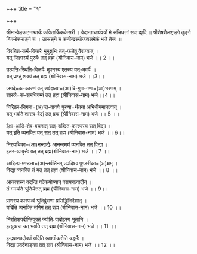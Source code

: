 +++
title = "१"

+++

श्रीमान्वेङ्कटनाथार्यः कवितार्किककेसरी ।
वेदान्ताचार्यवर्यो मे सन्निधत्तां सदा ह्यृदि ॥
श्रीशेषशैलशृङ्गे तुङ्गे निगमोत्तमाङ्गे च ।
उत्सङ्गे च फणीन्द्रस्योज्ज्वलमेकं भजे तेजः ॥

विरचित-कर्म-विचारैः मुमुक्षुभिः तत्-फलेषु वैराग्यात् ।  
यत् जिज्ञास्यं पुरुषैः तत् ब्रह्म (श्रीनिवास-नाम) भजे ।। 2 ।।

उत्पत्ति-स्थिति-विलयैः भुवनस्य एतस्य यत्-कार्यैः ।  
यत् प्राप्तुं शक्यं तत् ब्रह्म (श्रीनिवास-नाम) भजे ।।3।।

जगदे=क-कारणं यत् सर्वज्ञत्वा=(आ)दि-गुण-गणा=(आ)भरणम् ।   
शास्त्रै=क-समधिगम्यं तत् ब्रह्म (श्रीनिवास-नाम) भजे।।4।।

निखिल-निगमा=(अ)न्त-वाक्यैः पुरुषा=र्थतया अभिधीयमानत्वात् ।  
यत् भवति शास्त्र-वेद्यं तत् ब्रह्म (श्रीनिवास-नाम) भजे ।। 5 ।।

ईक्षा-आदि-शेष-वचनात् सत्-शब्दित-कारणस्य सत् विद्या ।  
यत् इति व्यनक्ति यत् सत् तत् ब्रह्म (श्रीनिवास-नाम) भजे ।। 6।।

निरुपधिका=(आ)नन्दाद्यैः आनन्दमयं व्यनक्ति तत् विद्या ।  
इतर-व्यावृत्तैः यत् तत् ब्रह्म(श्रीनिवास-नाम) भजे ।। 7 ।।

आदित्य-मण्डला=(अ)न्तर्वर्तिनम् उपदिश्य पुण्डरीका=(अ)क्षम् ।  
विद्या व्यनक्ति तं यत् तत् ब्रह्म (श्रीनिवास-नाम) भजे ।। 8 ।।

आकाशस्य वदन्ति यदेकयोग्यान् परायणत्वादीन् ।  
तं गमयति श्रुतिर्यत्तत् ब्रह्म (श्रीनिवास-नाम) भजे ।। 9।।

प्राणस्य कारणत्वं श्रुतिर्ब्रुवाणा प्रसिद्धिनिर्देशात् ।   
यदिति व्यनक्ति तमिमं तत् ब्रह्म (श्रीनिवास-नाम) भजे ।। 10 ।।

निरतिशयदीप्तियुक्तं ज्योतिः पादोऽस्य भूतानि ।  
इत्युक्त्या यत् भवति तत् ब्रह्म (श्रीनिवास-नाम) भजे ।। 11 ।।

इन्द्रप्राणपदोक्तं यदिति व्यक्तीकरोति यद्धर्मैः ।  
विद्या प्रतर्दनाङ्का तत् ब्रह्म (श्रीनिवास-नाम) भजे ।। 12 ।।
